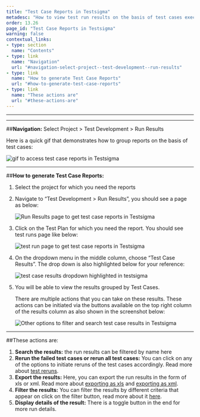 ```yaml
---
title: "Test Case Reports in Testsigma"
metadesc: "How to view test run results on the basis of test cases executed in Testsigma."
order: 13.26
page_id: "Test Case Reports in Testsigma"
warning: false
contextual_links:
- type: section
  name: "Contents"
- type: link
  name: "Navigation"
  url: "#navigation-select-project--test-development--run-results"
- type: link
  name: "How to generate Test Case Reports"
  url: "#how-to-generate-test-case-reports"
- type: link
  name: "These actions are"
  url: "#these-actions-are"
---
```

---

---
##**Navigation:** Select Project > Test Development > Run Results



Here is a quick gif that demonstrates how to group reports on the basis of test cases:

![gif to access test case reports in Testsigma](https://docs.testsigma.com/images/test-case-reports/gif-get-test-case-reports-testsigma.gif)


---
##**How to generate Test Case Reports:**

1. Select the project for which you need the reports
2. Navigate to “Test Development > Run Results”, you should see a page as below:

   ![Run Results page to get test case reports in Testsigma](https://docs.testsigma.com/images/test-case-reports/run-results-page-to-get-test-case-reports-testsigma.png)

3. Click on the Test Plan for which you need the report. You should see test runs page like below:

   ![test run page to get test case reports in Testsigma](https://docs.testsigma.com/images/test-case-reports/test-run-page-to-get-test-case-reports-in-testsigma.png)

4. On the dropdown menu in the middle column, choose “Test Case Results”. The drop down is also highlighted below for your reference:

   ![test case results dropdown highlighted in testsigma](https://docs.testsigma.com/images/test-case-reports/test-case-results-dropdown-highlighted-testsigma.png)

5. You will be able to view the results grouped by Test Cases.

   There are multiple actions that you can take on these results. These actions can be initiated via the buttons available on the top right column of the results column as also shown in the screenshot below:

   ![Other options to filter and search test case results in Testsigma](https://docs.testsigma.com/images/test-case-reports/test-case-results-other-options-to-filter-search-testsigma.png)

---
##These actions are:
1. **Search the results:** the run results can be filtered by name here
2. **Rerun the failed test cases or rerun all test cases:** You can click on any of the options to initiate reruns of the test cases accordingly. Read more about [test reruns](https://testsigma.com/docs/reports/runs/rerun/).
3. **Export the results:** Here, you can export the run results in the form of xls or xml. Read more about [exporting as xls](https://testsigma.com/docs/reports/runs/export-report-xls/) and [exporting as xml](https://testsigma.com/docs/reports/runs/export-report-junit/).
4. **Filter the results:** You can filter the results by different criteria that appear on click on the filter button, read more about it [here](https://testsigma.com/docs/reports/runs/filter-custom-reports/).
5. **Display details of the result:** There is a toggle button in the end for more run details.
